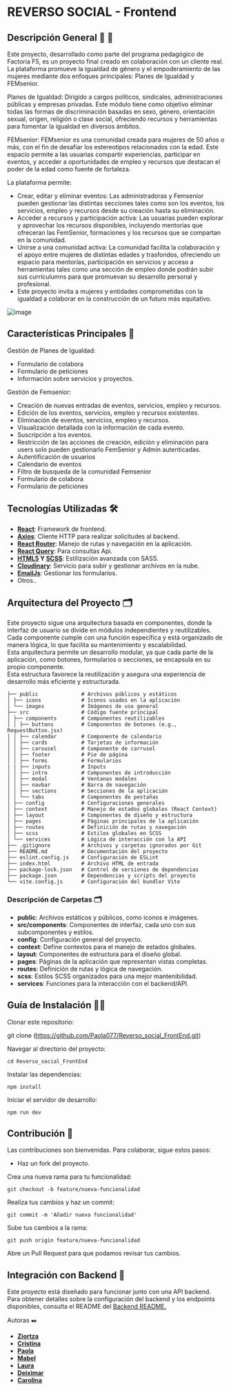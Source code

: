 #  REVERSO SOCIAL - Frontend

## Descripción General 👭 💪

Este proyecto, desarrollado como parte del programa pedagógico de Factoria F5, es un proyecto final creado en colaboración con un cliente real.   
La plataforma promueve la igualdad de género y el empoderamiento de las mujeres mediante dos enfoques principales: Planes de Igualdad y FEMsenior.

Planes de Igualdad:
Dirigido a cargos políticos, sindicales, administraciones públicas y empresas privadas. Este módulo tiene como objetivo eliminar todas las formas de discriminación basadas en sexo, género, orientación sexual, origen, religión o clase social, ofreciendo recursos y herramientas para fomentar la igualdad en diversos ámbitos.

FEMsenior:
FEMsenior es una comunidad creada para mujeres de 50 años o más, con el fin de desafiar los estereotipos relacionados con la edad. Este espacio permite a las usuarias compartir experiencias, participar en eventos, y acceder a oportunidades de empleo y recursos que destacan el poder de la edad como fuente de fortaleza.

La plataforma permite:

- Crear, editar y eliminar eventos: Las administradoras y Femsenior pueden gestionar las distintas secciones tales como son los eventos, los servicios, empleo y recursos desde su creación hasta su eliminación.   
- Acceder a recursos y participación activa: Las usuarias pueden explorar y aprovechar los recursos disponibles, incluyendo mentorías que ofreceran las FemSenior, formaciones y los recursos que se compartan en la comunidad.   
- Unirse a una comunidad activa: La comunidad facilita la colaboración y el apoyo entre mujeres de distintas edades y trasfondos, ofreciendo un espacio para mentorías, participación en servicios y acceso a herramientas tales como una sección de empleo donde podrán 
  subir sus currículumns para que promuevan su desarrollo personal y profesional.   
- Este proyecto invita a mujeres y entidades comprometidas con la igualdad a colaborar en la construcción de un futuro más equitativo.

![image](https://github.com/user-attachments/assets/53e052ac-0ded-4837-afa7-feabf22542f2)


## Características Principales 🚀

Gestión de Planes de Igualdad:

- Formulario de colabora
- Formulario de peticiones
- Información sobre servicios y proyectos.
  
Gestión de Femsenior:

- Creación de nuevas entradas de eventos, servicios, empleo y recursos.
- Edición de los eventos, servicios, empleo y recursos existentes.
- Eliminación de eventos, servicios, empleo y recursos.
- Visualización detallada con la información de cada evento.
- Suscripción a los eventos.
- Restricción de las acciones de creación, edición y eliminación para users solo pueden gestionarlo FemSenior y Admin autenticadas.
- Autentificación de usuarios
- Calendario de eventos
- Filtro de busqueda de la comunidad Femsenior
- Formulario de colabora
- Formulario de peticiones
  
## Tecnologías Utilizadas 🛠️

- **[React](https://es.react.dev/)**: Framework de frontend.
- **[Axios](https://axios-http.com/es/docs/intro)**: Cliente HTTP para realizar solicitudes al backend.
- **[React Router](https://reactrouter.com/en/main)**: Manejo de rutas y navegación en la aplicación.
- **[React Query](https://www.npmjs.com/package/react-query)**: Para consultas Api.
- **[HTML5](https://www.w3schools.com/html/) Y [SCSS](https://sass-lang.com/)**: Estilización avanzada con SASS.
- **[Cloudinary](https://cloudinary.com/)**: Servicio para subir y gestionar archivos en la nube.
- **[EmailJs](https://www.emailjs.com/)**: Gestionar los formularios.
- Otros..

## Arquitectura del Proyecto 🗂️

Este proyecto sigue una arquitectura basada en componentes, donde la interfaz de usuario se divide en módulos independientes y reutilizables.   
Cada componente cumple con una función específica y está organizado de manera lógica, lo que facilita su mantenimiento y escalabilidad.   
Esta arquitectura permite un desarrollo modular, ya que cada parte de la aplicación, como botones, formularios o secciones, se encapsula en su propio componente.   
Esta estructura favorece la reutilización y asegura una experiencia de desarrollo más eficiente y estructurada.

```
├── public              # Archivos públicos y estáticos
│ ├── icons             # Iconos usados en la aplicación
│ └── images            # Imágenes de uso general
├── src                 # Código fuente principal
│ ├── components        # Componentes reutilizables
│ │ ├── buttons         # Componentes de botones (e.g., RequestButton.jsx)
│ │ ├── calendar        # Componente de calendario
│ │ ├── cards           # Tarjetas de información
│ │ ├── carousel        # Componente de carrusel
│ │ ├── footer          # Pie de página
│ │ ├── forms           # Formularios
| | ├── inputs          # Inputs
│ │ ├── intro           # Componentes de introducción
│ │ ├── modal           # Ventanas modales
│ │ ├── navbar          # Barra de navegación
│ │ ├── sections        # Secciones de la aplicación
│ │ └── tabs            # Componentes de pestañas
│ ├── config            # Configuraciones generales
│ ├── context           # Manejo de estados globales (React Context)
│ ├── layout            # Componentes de diseño y estructura
│ ├── pages             # Páginas principales de la aplicación
│ ├── routes            # Definición de rutas y navegación
│ ├── scss              # Estilos globales en SCSS
│ └── services          # Lógica de interacción con la API
├── .gitignore          # Archivos y carpetas ignorados por Git
├── README.md           # Documentación del proyecto
├── eslint.config.js    # Configuración de ESLint
├── index.html          # Archivo HTML de entrada
├── package-lock.json   # Control de versiones de dependencias
├── package.json        # Dependencias y scripts del proyecto
└── vite.config.js      # Configuración del bundler Vite
 ```
### Descripción de Carpetas 🗂️

- **public**: Archivos estáticos y públicos, como iconos e imágenes.
- **src/components**: Componentes de interfaz, cada uno con sus subcomponentes y estilos.
- **config**: Configuración general del proyecto.
- **context**: Define contextos para el manejo de estados globales.
- **layout**: Componentes de estructura para el diseño global.
- **pages**: Páginas de la aplicación que representan vistas completas.
- **routes**: Definición de rutas y lógica de navegación.
- **scss**: Estilos SCSS organizados para una mejor mantenibilidad.
- **services**: Funciones para la interacción con el backend/API.

## Guía de Instalación 🧑‍💻

Clonar este repositorio:

git clone (https://github.com/Paola077/Reverso_social_FrontEnd.git)

Navegar al directorio del proyecto:

```
cd Reverso_social_FrontEnd
```

Instalar las dependencias:

```
npm install
```

Iniciar el servidor de desarrollo:

```
npm run dev
```

## Contribución 👥

Las contribuciones son bienvenidas. Para colaborar, sigue estos pasos:

- Haz un fork del proyecto.
  
Crea una nueva rama para tu funcionalidad:

```
git checkout -b feature/nueva-funcionalidad
```
Realiza tus cambios y haz un commit:

```
git commit -m 'Añadir nueva funcionalidad'
```

Sube tus cambios a la rama:

```
git push origin feature/nueva-funcionalidad
```
Abre un Pull Request para que podamos revisar tus cambios.

## Integración con Backend 🔗

Este proyecto está diseñado para funcionar junto con una API backend. Para obtener detalles sobre la configuración del backend y los endpoints disponibles, consulta el README del [Backend README.](https://github.com/Deiximar/reversosocial.git)

Autoras ✒️

- [**Ziortza**](https://github.com/indiakka) 
- [**Cristina**](https://github.com/CrisZDE)
- [**Paola**](https://github.com/Paola077)
- [**Mabel**](https://github.com/MabelZar)
- [**Laura**](https://github.com/Lauraa23)
- [**Deiximar**](https://github.com/Deiximar)
- [**Carolina**](https://github.com/CarolBV)
